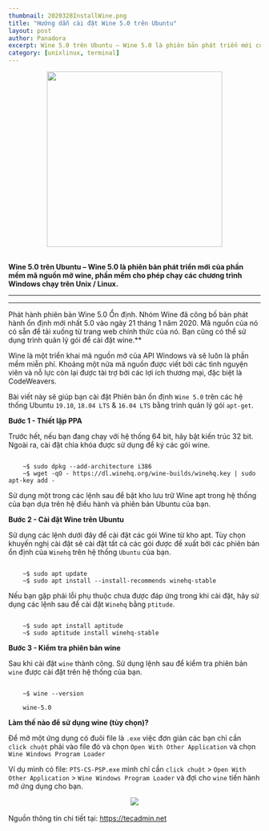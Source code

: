 ```yaml
---
thumbnail: 2020328InstallWine.png
title: "Hướng dẫn cài đặt Wine 5.0 trên Ubuntu"
layout: post
author: Panadora
excerpt: Wine 5.0 trên Ubuntu – Wine 5.0 là phiên bản phát triển mới của phần mềm mã nguồn mở wine, phần mềm cho phép chạy các chương trình Windows chạy trên Unix / Linux.
category: [unixlinux, terminal]
---
```


<center><img class="img-thumbnail" width="350" src="https://idroot.us/wp-content/uploads/2019/01/wine-linux-logo.jpg"></center>
<br>

**Wine 5.0 trên Ubuntu – Wine 5.0 là phiên bản phát triển mới của phần mềm mã nguồn mở wine, phần mềm cho phép chạy các chương trình Windows chạy trên Unix / Linux.**

<hr>
<hr>

Phát hành phiên bản Wine 5.0 Ổn định. Nhóm Wine đã công bố bản phát hành ổn định mới nhất 5.0 vào ngày 21 tháng 1 năm 2020. Mã nguồn của nó có sẵn để tải xuống từ trang web chính thức của nó. Bạn cũng có thể sử dụng trình quản lý gói để cài đặt wine.**

Wine là một triển khai mã nguồn mở của API Windows và sẽ luôn là phần mềm miễn phí. Khoảng một nửa mã nguồn được viết bởi các tình nguyện viên và nỗ lực còn lại được tài trợ bởi các lợi ích thương mại, đặc biệt là CodeWeavers.

Bài viết này sẽ giúp bạn cài đặt Phiên bản ổn định `Wine 5.0` trên các hệ thống Ubuntu `19.10`, `18.04 LTS` & `16.04 LTS` bằng trình quản lý gói `apt-get`.

**Bước 1 - Thiết lập PPA**

Trước hết, nếu bạn đang chạy với hệ thống 64 bit, hãy bật kiến ​​trúc 32 bit. Ngoài ra, cài đặt chìa khóa được sử dụng để ký các gói wine.

```terminal

	~$ sudo dpkg --add-architecture i386
	~$ wget -qO - https://dl.winehq.org/wine-builds/winehq.key | sudo apt-key add -

```

Sử dụng một trong các lệnh sau để bật kho lưu trữ Wine apt trong hệ thống của bạn dựa trên hệ điều hành và phiên bản Ubuntu của bạn.

**Bước 2 - Cài đặt Wine trên Ubuntu**

Sử dụng các lệnh dưới đây để cài đặt các gói Wine từ kho apt. Tùy chọn khuyến nghị cài đặt sẽ cài đặt tất cả các gói được đề xuất bởi các phiên bản ổn định của `Winehq` trên hệ thống `Ubuntu` của bạn.

```terminal

	~$ sudo apt update
	~$ sudo apt install --install-recommends winehq-stable

```

Nếu bạn gặp phải lỗi phụ thuộc chưa được đáp ứng trong khi cài đặt, hãy sử dụng các lệnh sau để cài đặt `Winehq` bằng `ptitude`.

```terminal

	~$ sudo apt install aptitude
	~$ sudo aptitude install winehq-stable

```

**Bước 3 - Kiểm tra phiên bản wine**

Sau khi cài đặt `wine` thành công. Sử dụng lệnh sau để kiểm tra phiên bản `wine` được cài đặt trên hệ thống của bạn.

```terminal

	~$ wine --version

	wine-5.0

```

**Làm thế nào để sử dụng wine (tùy chọn)?**

Để mở một ứng dụng có đuôi file là `.exe` việc đơn giản các bạn chỉ cần `click chuột` phải vào file đó và chọn `Open With Other Application` và chọn `Wine Windows Program Loader`

Ví dụ mình có file: `PTS-CS-PSP.exe` mình chỉ cần `click chuột` > `Open With Other Application` > `Wine Windows Program Loader` và đợi cho `wine` tiến hành mở ứng dụng cho bạn.

<center><img src="{{site.baseurl}}/image/wine_application.png"></center>
<br>
Nguồn thông tin chi tiết tại: <a href="https://tecadmin.net/install-wine-on-ubuntu/">https://tecadmin.net</a>
<br>